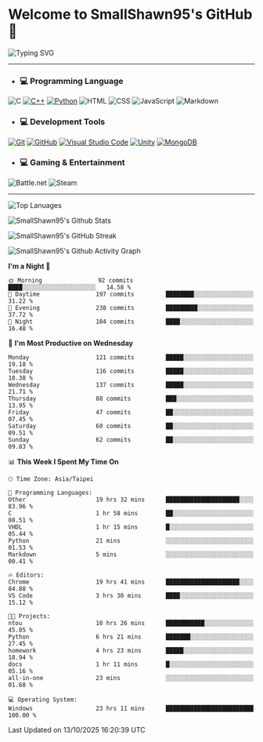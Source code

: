 # Welcome to SmallShawn95's GitHub 👋

![Typing SVG](https://readme-typing-svg.demolab.com/?lines=print("Hello,+world!");printf("Hello,+world!");cout+<<+"Hello,+world!";console.log("Hello,+world!")&center=true&vCenter=true&size=22&random=true)

***
<!-- https://shields.io/, https://simpleicons.org/ -->
* ### 💻 Programming Language
![C](https://img.shields.io/badge/-C-A8B9CC?style=flat-square&logo=c&logoColor=white)
[![C++](https://img.shields.io/badge/-C++-00599C?style=flat-square&logo=cplusplus)](https://cplusplus.com/)
[![Python](https://img.shields.io/badge/-Python-3776AB?style=flat-square&logo=python&logoColor=white)](https://www.python.org/)
![HTML](https://img.shields.io/badge/-HTML-E34F26?style=flat-square&logo=html5&logoColor=white)
![CSS](https://img.shields.io/badge/-CSS-1572B6?style=flat-square&logo=css3)
![JavaScript](https://img.shields.io/badge/-JavaScript-F7DF1E?style=flat-square&logo=javascript&logoColor=white)
![Markdown](https://img.shields.io/badge/-Markdown-000000?style=flat-square&logo=markdown)
* ### 💻 Development Tools
[![Git](https://img.shields.io/badge/-Git-f05032?style=flat-square&logo=git&logoColor=white)](https://git-scm.com/)
[![GitHub](https://img.shields.io/badge/-GitHub-181717?style=flat-square&logo=github)](https://github.com/)
[![Visual Studio Code](https://img.shields.io/badge/-Visual%20Studio%20Code-007ACC?style=flat-square&logo=visualstudiocode)](https://code.visualstudio.com/)
[![Unity](https://img.shields.io/badge/-Unity-000000?style=flat-square&logo=unity)](https://unity.com/)
[![MongoDB](https://img.shields.io/badge/-MongoDB-47A248?style=flat-square&logo=mongodb&logoColor=white)](https://www.mongodb.com/)
* ### 💻 Gaming & Entertainment
![Battle.net](https://img.shields.io/badge/-Battle.net-4381C3?style=flat-square&logo=battledotnet&logoColor=white)
![Steam](https://img.shields.io/badge/-Steam-000000?style=flat-square&logo=steam)
***

<!-- ![GitHub User's Stars](https://img.shields.io/github/stars/smallshawn95?color=orange&label=Stars&labelColor=yellow) -->
<!-- ![GitHub Followers](https://img.shields.io/github/followers/smallshawn95?color=orange&label=Followers&labelColor=FFDBAC) -->

![Top Lanuages](https://github-readme-stats.vercel.app/api/top-langs/?username=smallshawn95&theme=holi&layout=donut&size_weight=0.5&count_weight=0.5&exclude_repo=smallshawn95.github.io)

![SmallShawn95's Github Stats](https://github-readme-stats.vercel.app/api?username=smallshawn95&theme=holi&show_icons=true&rank_icon=github)

![SmallShawn95's GitHub Streak](https://streak-stats.demolab.com/?user=smallshawn95&theme=holi-theme&date_format=M%20j%5B%2C%20Y%5D)

![SmallShawn95's Github Activity Graph](https://github-readme-activity-graph.vercel.app/graph?username=smallshawn95&theme=tokyo-night)

<!-- ![SmallShawn95's WakaTime Stats](https://github-readme-stats.vercel.app/api/wakatime?username=smallshawn95) -->
<!-- ![Repositorie Card](https://github-readme-stats.vercel.app/api/pin/?username=smallshawn95&repo=Python-Discord-Bot-Course&theme=holi) -->
<!-- ![Repositorie Card](https://github-readme-stats.vercel.app/api/pin/?username=smallshawn95&repo=ZeroJudge-Code&theme=holi) -->

<!--START_SECTION:waka-->
**I'm a Night 🦉** 

```text
🌞 Morning                92 commits          ████░░░░░░░░░░░░░░░░░░░░░   14.58 % 
🌆 Daytime                197 commits         ████████░░░░░░░░░░░░░░░░░   31.22 % 
🌃 Evening                238 commits         █████████░░░░░░░░░░░░░░░░   37.72 % 
🌙 Night                  104 commits         ████░░░░░░░░░░░░░░░░░░░░░   16.48 % 
```
📅 **I'm Most Productive on Wednesday** 

```text
Monday                   121 commits         █████░░░░░░░░░░░░░░░░░░░░   19.18 % 
Tuesday                  116 commits         █████░░░░░░░░░░░░░░░░░░░░   18.38 % 
Wednesday                137 commits         █████░░░░░░░░░░░░░░░░░░░░   21.71 % 
Thursday                 88 commits          ███░░░░░░░░░░░░░░░░░░░░░░   13.95 % 
Friday                   47 commits          ██░░░░░░░░░░░░░░░░░░░░░░░   07.45 % 
Saturday                 60 commits          ██░░░░░░░░░░░░░░░░░░░░░░░   09.51 % 
Sunday                   62 commits          ██░░░░░░░░░░░░░░░░░░░░░░░   09.83 % 
```


📊 **This Week I Spent My Time On** 

```text
🕑︎ Time Zone: Asia/Taipei

💬 Programming Languages: 
Other                    19 hrs 32 mins      █████████████████████░░░░   83.96 % 
C                        1 hr 58 mins        ██░░░░░░░░░░░░░░░░░░░░░░░   08.51 % 
VHDL                     1 hr 15 mins        █░░░░░░░░░░░░░░░░░░░░░░░░   05.44 % 
Python                   21 mins             ░░░░░░░░░░░░░░░░░░░░░░░░░   01.53 % 
Markdown                 5 mins              ░░░░░░░░░░░░░░░░░░░░░░░░░   00.41 % 

🔥 Editors: 
Chrome                   19 hrs 41 mins      █████████████████████░░░░   84.88 % 
VS Code                  3 hrs 30 mins       ████░░░░░░░░░░░░░░░░░░░░░   15.12 % 

🐱‍💻 Projects: 
ntou                     10 hrs 26 mins      ███████████░░░░░░░░░░░░░░   45.05 % 
Python                   6 hrs 21 mins       ███████░░░░░░░░░░░░░░░░░░   27.45 % 
homework                 4 hrs 23 mins       █████░░░░░░░░░░░░░░░░░░░░   18.94 % 
docs                     1 hr 11 mins        █░░░░░░░░░░░░░░░░░░░░░░░░   05.16 % 
all-in-one               23 mins             ░░░░░░░░░░░░░░░░░░░░░░░░░   01.68 % 

💻 Operating System: 
Windows                  23 hrs 11 mins      █████████████████████████   100.00 % 
```


 Last Updated on 13/10/2025 16:20:39 UTC
<!--END_SECTION:waka-->

<!--
**smallshawn95/smallshawn95** is a ✨ _special_ ✨ repository because its `README.md` (this file) appears on your GitHub profile.

- 🔭 I’m currently working on ...
- 🌱 I’m currently learning ...
- 👯 I’m looking to collaborate on ...
- 🤔 I’m looking for help with ...
- 💬 Ask me about ...
- 📫 How to reach me: ...
- 😄 Pronouns: ...
- ⚡ Fun fact: ...
-->
